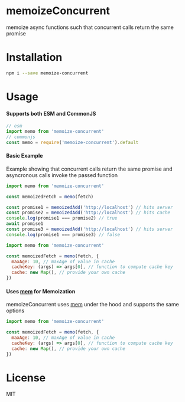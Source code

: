# memoizeConcurrent

memoize async functions such that concurrent calls return the same promise

# Installation

```sh
npm i --save memoize-concurrent
```

# Usage

#### Supports both ESM and CommonJS

```js
// esm
import memo from 'memoize-concurrent'
// commonjs
const memo = require('memoize-concurrent').default
```

#### Basic Example

Example showing that concurrent calls return the same promise and asyncronous calls invoke the passed function

```js
import memo from 'memoize-concurrent'

const memoizedFetch = memo(fetch)

const promise1 = memoizedAdd('http://localhost') // hits server
const promise2 = memoizedAdd('http://localhost') // hits cache
console.log(promise1 === promise2) // true
await promise1
const promise3 = memoizedAdd('http://localhost') // hits server
console.log(promise1 === promise3) // false
```

```js
import memo from 'memoize-concurrent'

const memoizedFetch = memo(fetch, {
  maxAge: 10, // maxAge of value in cache
  cacheKey: (args) => args[0], // function to compute cache key
  cache: new Map(), // provide your own cache
})
```

#### Uses [mem](https://github.com/sindresorhus/mem) for Memoization

memoizeConcurrent uses [mem](https://github.com/sindresorhus/mem) under the hood and supports the same options

```js
import memo from 'memoize-concurrent'

const memoizedFetch = memo(fetch, {
  maxAge: 10, // maxAge of value in cache
  cacheKey: (args) => args[0], // function to compute cache key
  cache: new Map(), // provide your own cache
})
```

# License

MIT
